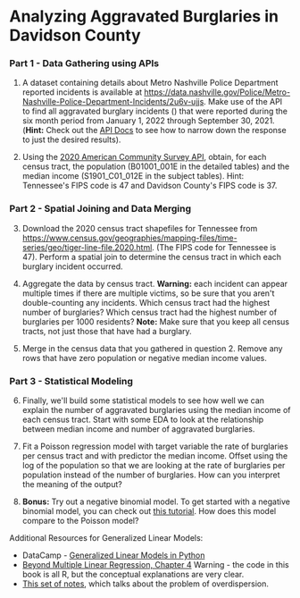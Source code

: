 # Analyzing Aggravated Burglaries in Davidson County

### Part 1 - Data Gathering using APIs

1. A dataset containing details about Metro Nashville Police Department reported incidents is available at https://data.nashville.gov/Police/Metro-Nashville-Police-Department-Incidents/2u6v-ujjs. Make use of the API to find all aggravated burglary incidents () that were reported during the six month period from January 1, 2022 through September 30, 2021. (**Hint:** Check out the [API Docs](https://dev.socrata.com/foundry/data.nashville.gov/2u6v-ujjs) to see how to narrow down the response to just the desired results).

2. Using the [2020 American Community Survey API](https://www.census.gov/data/developers/data-sets/acs-5year.html), obtain, for each census tract, the population (B01001_001E in the detailed tables) and the median income (S1901_C01_012E in the subject tables). Hint: Tennessee's FIPS code is 47 and Davidson County's FIPS code is 37. 

### Part 2 - Spatial Joining and Data Merging

3. Download the 2020 census tract shapefiles for Tennessee from https://www.census.gov/geographies/mapping-files/time-series/geo/tiger-line-file.2020.html. (The FIPS code for Tennessee is 47). Perform a spatial join to determine the census tract in which each burglary incident occurred. 

4. Aggregate the data by census tract. **Warning:** each incident can appear multiple times if there are multiple victims, so be sure that you aren't double-counting any incidents. Which census tract had the highest number of burglaries? Which census tract had the highest number of burglaries per 1000 residents? **Note:** Make sure that you keep all census tracts, not just those that have had a burglary.

5. Merge in the census data that you gathered in question 2. Remove any rows that have zero population or negative median income values.

### Part 3 - Statistical Modeling

6. Finally, we'll build some statistical models to see how well we can explain the number of aggravated burglaries using the median income of each census tract. Start with some EDA to look at the relationship between median income and number of aggravated burglaries.

7. Fit a Poisson regression model with target variable the rate of burglaries per census tract and with predictor the median income. Offset using the log of the population so that we are looking at the rate of burglaries per population instead of the number of burglaries. How can you interpret the meaning of the output?

8. **Bonus:** Try out a negative binomial model. To get started with a negative binomial model, you can check out [this tutorial](https://timeseriesreasoning.com/contents/negative-binomial-regression-model/). How does this model compare to the Poisson model?

Additional Resources for Generalized Linear Models:
* DataCamp - [Generalized Linear Models in Python](https://learn.datacamp.com/courses/generalized-linear-models-in-python)
* [Beyond Multiple Linear Regression, Chapter 4](https://bookdown.org/roback/bookdown-BeyondMLR/ch-poissonreg.html) Warning - the code in this book is all R, but the conceptual explanations are very clear.
* [This set of notes](https://apwheele.github.io/MathPosts/PoissonReg.html#negative-binomial-when-the-poisson-does-not-fit), which talks about the problem of overdispersion.